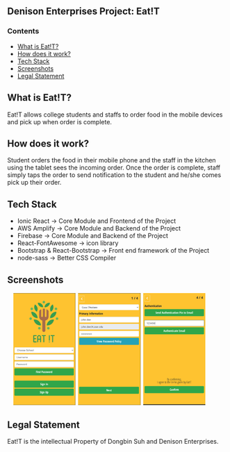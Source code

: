 <h2>Denison Enterprises Project: Eat!T</h2>

### Contents
<ul>
    <li><a href="#whatisEatit">What is Eat!T?</a></li>
    <li><a href="#howdoesitwork">How does it work?</a></li>
    <li><a href="#tech-stack">Tech Stack</a></li>
    <li><a href="#screenshots">Screenshots</a></li>
    <li><a href="#legal-statement">Legal Statement</a></li>
</ul>

<h2 id="whatisEatit">What is Eat!T?</h2>
Eat!T allows college students and staffs to order food in the mobile devices
and pick up when order is complete.

<h2 id="howdoesitwork">How does it work?</h2>
Student orders the food in their mobile phone and the staff in the kitchen using
the tablet sees the incoming order. Once the order is complete, staff simply
taps the order to send notification to the student and he/she comes pick up their order. 

<h2 id="tech-stack">Tech Stack</h2>
<ul>
    <li>Ionic React -> Core Module and Frontend of the Project</li>
    <li>AWS Amplify -> Core Module and Backend of the Project</li>
    <li>Firebase -> Core Module and Backend of the Project</li>
    <li>React-FontAwesome -> icon library</li>
    <li>Bootstrap & React-Bootstrap -> Front end framework of the Project</li>
    <li>node-sass -> Better CSS Compiler</li>
</ul>

<h2 id="screenshots">Screenshots</h2>
<div style="width:95%; margin: 1px auto 1px auto;">
    <img
        src="./src/assets/screenShots/signIn.png"
        width="30%"
        style="margin: 1px; display:inline-block;"
        alt="sign-in-page"/>
    <img
        src="./src/assets/screenShots/signUp1.png"
        width="30%"
        style="margin: 1px; display:inline-block;"
        alt="sign-up-page"/>
    <img
        src="./src/assets/screenShots/signUp5.png"
        width="30%"
        style="margin: 1px; display:inline-block;"
        alt="sign-up-page"/>
</div>

<h2 id="legal-statement">Legal Statement</h2>
Eat!T is the intellectual Property of Dongbin Suh and Denison Enterprises.
